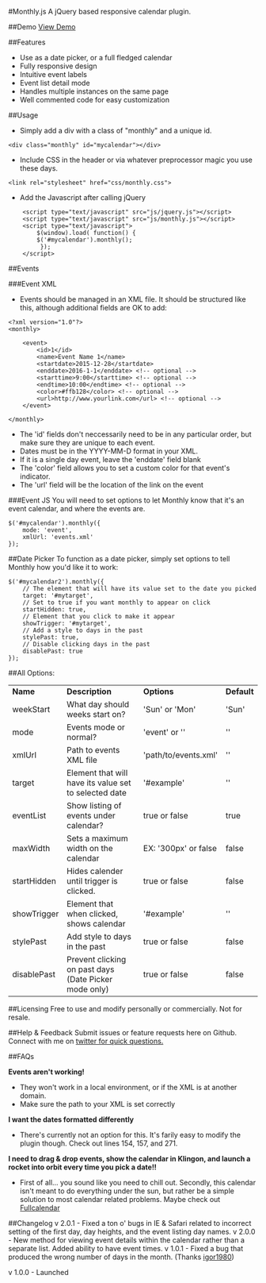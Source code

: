 #Monthly.js
A jQuery based responsive calendar plugin.

##Demo
<a href="http://kthornbloom.com/monthly" target="_blank">View Demo</a>

##Features

- Use as a date picker, or a full fledged calendar
- Fully responsive design
- Intuitive event labels
- Event list detail mode
- Handles multiple instances on the same page
- Well commented code for easy customization

##Usage
- Simply add a div with a class of "monthly" and a unique id. 

```
<div class="monthly" id="mycalendar"></div>
```

- Include CSS in the header or via whatever preprocessor magic you use these days.

```
<link rel="stylesheet" href="css/monthly.css">
```

- Add the Javascript after calling jQuery

```
	<script type="text/javascript" src="js/jquery.js"></script>
	<script type="text/javascript" src="js/monthly.js"></script>
	<script type="text/javascript">
		$(window).load( function() {
		$('#mycalendar').monthly();
		 });
	</script>
```

##Events

###Event XML
- Events should be managed in an XML file. It should be structured like this, although additional fields are OK to add:

```
<?xml version="1.0"?>
<monthly>

	<event>
		<id>1</id>
		<name>Event Name 1</name>
		<startdate>2015-12-28</startdate>
		<enddate>2016-1-1</enddate> <!-- optional -->
		<starttime>9:00</starttime> <!-- optional -->
		<endtime>10:00</endtime> <!-- optional -->
		<color>#ffb128</color> <!-- optional -->
		<url>http://www.yourlink.com</url> <!-- optional -->
	</event>

</monthly>
```

- The 'id' fields don't neccessarily need to be in any particular order, but make sure they are unique to each event.
- Dates must be in the YYYY-MM-D format in your XML. 
- If it is a single day event, leave the 'enddate' field blank
- The 'color' field allows you to set a custom color for that event's indicator.
- The 'url' field will be the location of the link on the event

###Event JS
You will need to set options to let Monthly know that it's an event calendar, and where the events are.

```
$('#mycalendar').monthly({
	mode: 'event',
	xmlUrl: 'events.xml'
});
```

##Date Picker
To function as a date picker, simply set options to tell Monthly how you'd like it to work:

```
$('#mycalendar2').monthly({
	// The element that will have its value set to the date you picked
	target: '#mytarget',
	// Set to true if you want monthly to appear on click
	startHidden: true,
	// Element that you click to make it appear
	showTrigger: '#mytarget',
	// Add a style to days in the past
	stylePast: true,
	// Disable clicking days in the past
	disablePast: true
});
```

##All Options:
<table class="rwd-table">
	<tbody><tr>
		<td><b>Name</b></td>
		<td><b>Description</b></td>
		<td><b>Options</b></td>
		<td><b>Default</b></td>
	</tr>
	<tr>
		<td>weekStart</td>
		<td>What day should weeks start on?</td>
		<td>'Sun' or 'Mon'</td>
		<td>'Sun'</td>
	</tr>
	<tr>
		<td>mode</td>
		<td>Events mode or normal?</td>
		<td>'event' or ''</td>
		<td>''</td>
	</tr>
	<tr>
		<td>xmlUrl</td>
		<td>Path to events XML file</td>
		<td>'path/to/events.xml'</td>
		<td>''</td>
	</tr>
	<tr>
		<td>target</td>
		<td>Element that will have its value set to selected date</td>
		<td>'#example'</td>
		<td>''</td>
	</tr>
	<tr>
		<td>eventList</td>
		<td>Show listing of events under calendar?</td>
		<td>true or false</td>
		<td>true</td>
	</tr>
	<tr>
		<td>maxWidth</td>
		<td>Sets a maximum width on the calendar</td>
		<td>EX: '300px' or false</td>
		<td>false</td>
	</tr>
	<tr>
		<td>startHidden</td>
		<td>Hides calender until trigger is clicked.</td>
		<td>true or false</td>
		<td>false</td>
	</tr>
	<tr>
		<td>showTrigger</td>
		<td>Element that when clicked, shows calendar</td>
		<td>'#example'</td>
		<td>''</td>
	</tr>
	<tr>
		<td>stylePast</td>
		<td>Add style to days in the past</td>
		<td>true or false</td>
		<td>false</td>
	</tr>
	<tr>
		<td>disablePast</td>
		<td>Prevent clicking on past days (Date Picker mode only)</td>
		<td>true or false</td>
		<td>false</td>
	</tr>
</tbody></table>

##Licensing
Free to use and modify personally or commercially. Not for resale. 

##Help & Feedback
Submit issues or feature requests here on Github. Connect with me on <a href="https://twitter.com/kthornbloom" target="_blank">twitter for quick questions.</a>

##FAQs

<b>Events aren't working!</b>
- They won't work in a local environment, or if the XML is at another domain.
- Make sure the path to your XML is set correctly

<b>I want the dates formatted differently</b>
- There's currently not an option for this. It's farily easy to modify the plugin though. Check out lines 154, 157, and 271.

<b>I need to drag & drop events, show the calendar in Klingon, and launch a rocket into orbit every time you pick a date!!</b>
- First of all... you sound like you need to chill out. Secondly, this calendar isn't meant to do everything under the sun, but rather be a simple solution to most calendar related problems. Maybe check out <a href="http://fullcalendar.io/">Fullcalendar</a>

##Changelog
v 2.0.1 - Fixed a ton o' bugs in IE & Safari related to incorrect setting of the first day, day heights, and the event listing day names.
v 2.0.0 - New method for viewing event details within the calendar rather than a separate list. Added ability to have event times.
v 1.0.1 - Fixed a bug that produced the wrong number of days in the month. (Thanks <a href="https://github.com/igor1980">igor1980</a>)

v 1.0.0 - Launched
